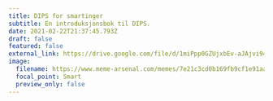 ```yaml
---
title: DIPS for smartinger
subtitle: En introduksjonsbok til DIPS.
date: 2021-02-22T21:37:45.793Z
draft: false
featured: false
external_link: https://drive.google.com/file/d/1miPpp0GZUjxbEv-aJAjvi945zOlv1kvt/view
image:
  filename: https://www.meme-arsenal.com/memes/7e21c3cd0b169fb9cf1e91aac021f5f8.jpg
  focal_point: Smart
  preview_only: false
---
```

